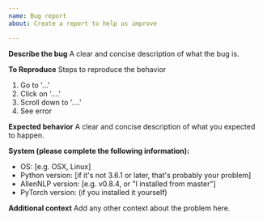 ```yaml
---
name: Bug report
about: Create a report to help us improve

---
```


**Describe the bug**
A clear and concise description of what the bug is.

**To Reproduce**
Steps to reproduce the behavior
1. Go to '...'
2. Click on '....'
3. Scroll down to '....'
4. See error

**Expected behavior**
A clear and concise description of what you expected to happen.

**System (please complete the following information):**
 - OS: [e.g. OSX, Linux]
 - Python version: [if it's not 3.6.1 or later, that's probably your problem]
 - AllenNLP version: [e.g. v0.8.4, or "I installed from master"]
 - PyTorch version: (if you installed it yourself)

**Additional context**
Add any other context about the problem here.
